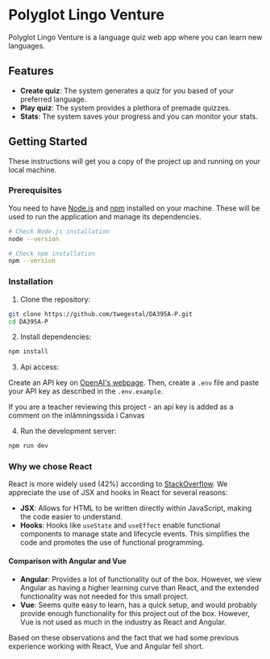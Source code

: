 # Polyglot Lingo Venture

Polyglot Lingo Venture is a language quiz web app where you can learn new languages.

## Features

- **Create quiz**: The system generates a quiz for you based of your preferred language.
- **Play quiz**: The system provides a plethora of premade quizzes.
- **Stats**: The system saves your progress and you can monitor your stats.

## Getting Started

These instructions will get you a copy of the project up and running on your local machine.

### Prerequisites

You need to have [Node.js](https://nodejs.org/) and [npm](https://www.npmjs.com/) installed on your machine. These will be used to run the application and manage its dependencies.

```bash
# Check Node.js installation
node --version

# Check npm installation
npm --version
```

### Installation

1. Clone the repository:

```bash
git clone https://github.com/twegestal/DA395A-P.git
cd DA395A-P
```

2. Install dependencies:

```bash
npm install
```

3. Api access:

Create an API key on [OpenAI's webpage](https://platform.openai.com/account/api-keys). Then, create a `.env` file and paste your API key as described in the `.env.example`.

If you are a teacher reviewing this project - an api key is added as a comment on the inlämningssida i Canvas

4. Run the development server:

```bash
npm run dev
```

### Why we chose React

React is more widely used (42%) according to [StackOverflow](https://survey.stackoverflow.co/2022/#most-popular-technologies-webframe). We appreciate the use of JSX and hooks in React for several reasons:

- **JSX**: Allows for HTML to be written directly within JavaScript, making the code easier to understand.
- **Hooks**: Hooks like `useState` and `useEffect` enable functional components to manage state and lifecycle events. This simplifies the code and promotes the use of functional programming.

#### Comparison with Angular and Vue

- **Angular**: Provides a lot of functionality out of the box. However, we view Angular as having a higher learning curve than React, and the extended functionality was not needed for this small project.
- **Vue**: Seems quite easy to learn, has a quick setup, and would probably provide enough functionality for this project out of the box. However, Vue is not used as much in the industry as React and Angular.

Based on these observations and the fact that we had some previous experience working with React, Vue and Angular fell short.
